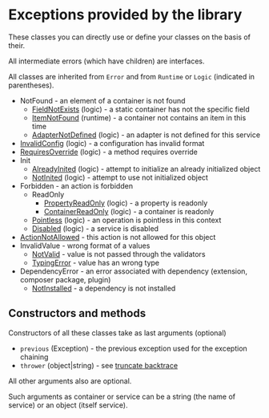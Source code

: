 # Exceptions provided by the library

These classes you can directly use or define your classes on the basis of their.

All intermediate errors (which have children) are interfaces.

All classes are inherited from `Error` and from `Runtime` or `Logic` (indicated in parentheses).

 * NotFound - an element of a container is not found
    * [FieldNotExists](classes/FieldNotExists.md) (logic) - a static container has not the specific field
    * [ItemNotFound](classes/ItemNotFound.md) (runtime) - a container not contains an item in this time
    * [AdapterNotDefined](classes/AdapterNotDefined.md) (logic) - an adapter is not defined for this service
 * [InvalidConfig](classes/InvalidConfig.md) (logic) - a configuration has invalid format
 * [RequiresOverride](classes/RequiresOverride.md) (logic) - a method requires override
 * Init
    * [AlreadyInited](classes/AlreadyInited.md) (logic) - attempt to initialize an already initialized object
    * [NotInited](classes/NotInited.md) (logic) - attempt to use not initialized object
 * Forbidden - an action is forbidden
    * ReadOnly
        * [PropertyReadOnly](classes/PropertyReadOnly.md) (logic) - a property is readonly
        * [ContainerReadOnly](classes/ContainerReadOnly.md) (logic) - a container is readonly
    * [Pointless](classes/Pointless.md) (logic) - an operation is pointless in this context
    * [Disabled](classes/Disabled.md) (logic) - a service is disabled
 * [ActionNotAllowed](classes/ActionNotAllowed.md) - this action is not allowed for this object
 * InvalidValue - wrong format of a values
    * [NotValid](classes/NotValid.md) - value is not passed through the validators
    * [TypingError](classes/TypingError.md) - value has an wrong type
 * DependencyError - an error associated with dependency (extension, composer package, plugin)
    * [NotInstalled](classes/NotInstalled.md) - a dependency is not installed

## Constructors and methods

Constructors of all these classes take as last arguments (optional)

 * `previous` (Exception) - the previous exception used for the exception chaining
 * `thrower` (object|string) - see [truncate backtrace](backtrace.md)

All other arguments also are optional.

Such arguments as container or service can be a string (the name of service) or an object (itself service).

